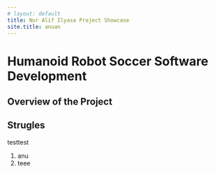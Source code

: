```yaml
---
# layout: default
title: Nur Alif Ilyasa Project Showcase
site.title: anuan
---
```


# Humanoid Robot Soccer Software Development

## Overview of the Project
## 
## Strugles

testtest
1. anu
2. teee

